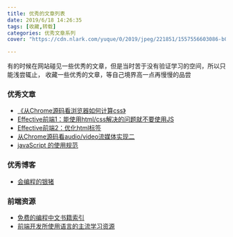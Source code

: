 ```yaml
---
title: 优秀的文章列表
date: 2019/6/18 14:26:35
tags: [收藏,转载]
categories: 优秀文章系列
cover: "https://cdn.nlark.com/yuque/0/2019/jpeg/221851/1557556603086-b002f720-c9b3-45eb-8baf-efdb7ae4c99c.jpeg"

---
```


有的时候在网站碰见一些优秀的文章，但是当时苦于没有验证学习的空间，所以只能浅尝辄止，
收藏一些优秀的文章，等自己境界高一点再慢慢的品尝
<!--more-->

### 优秀文章
 - [《从Chrome源码看浏览器如何计算css》](https://nextfe.com/how-chrome-compute-css/)
 - [Effective前端1：能使用html/css解决的问题就不要使用JS](https://www.yinchengli.com/2016/09/17/using-html-css-instead-of-js/)
 - [Effective前端2：优化html标签](https://www.yinchengli.com/2016/09/25/make-the-best-of-html-label/)
 - [从Chrome源码看audio/video流媒体实现二](https://www.yinchengli.com/2018/08/12/chrome-media-stream-2/)
 - [javaScript 的使用规范](https://github.com/lin-123/javascript)

### 优秀博客
 - [会编程的银猪](https://www.yinchengli.com/)

### 前端资源
 - [免费的编程中文书籍索引](https://github.com/justjavac/free-programming-books-zh_CN#web)
 - [前端开发所使用语言的主流学习资源](https://github.com/icepy/Front-End-Develop-Guide)